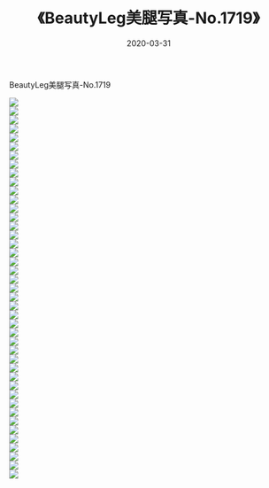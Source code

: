 ﻿---
layout: post
title:  《BeautyLeg美腿写真-No.1719》
date:   2020-03-31
img: http://img.660000.xyz/Sharelink/网络美图/2020/BeautyLeg美腿写真-No.1719/000.jpg
categories: [美女, 清纯, 唯美]
---

BeautyLeg美腿写真-No.1719

  ![](http://img.660000.xyz/Sharelink/网络美图/2020/BeautyLeg美腿写真-No.1719/001.jpg) <br> ![](http://img.660000.xyz/Sharelink/网络美图/2020/BeautyLeg美腿写真-No.1719/002.jpg) <br> ![](http://img.660000.xyz/Sharelink/网络美图/2020/BeautyLeg美腿写真-No.1719/003.jpg) <br> ![](http://img.660000.xyz/Sharelink/网络美图/2020/BeautyLeg美腿写真-No.1719/004.jpg) <br> ![](http://img.660000.xyz/Sharelink/网络美图/2020/BeautyLeg美腿写真-No.1719/005.jpg) <br> ![](http://img.660000.xyz/Sharelink/网络美图/2020/BeautyLeg美腿写真-No.1719/006.jpg) <br> ![](http://img.660000.xyz/Sharelink/网络美图/2020/BeautyLeg美腿写真-No.1719/007.jpg) <br> ![](http://img.660000.xyz/Sharelink/网络美图/2020/BeautyLeg美腿写真-No.1719/008.jpg) <br> ![](http://img.660000.xyz/Sharelink/网络美图/2020/BeautyLeg美腿写真-No.1719/009.jpg) <br> ![](http://img.660000.xyz/Sharelink/网络美图/2020/BeautyLeg美腿写真-No.1719/010.jpg) <br> ![](http://img.660000.xyz/Sharelink/网络美图/2020/BeautyLeg美腿写真-No.1719/011.jpg) <br> ![](http://img.660000.xyz/Sharelink/网络美图/2020/BeautyLeg美腿写真-No.1719/012.jpg) <br> ![](http://img.660000.xyz/Sharelink/网络美图/2020/BeautyLeg美腿写真-No.1719/013.jpg) <br> ![](http://img.660000.xyz/Sharelink/网络美图/2020/BeautyLeg美腿写真-No.1719/014.jpg) <br> ![](http://img.660000.xyz/Sharelink/网络美图/2020/BeautyLeg美腿写真-No.1719/015.jpg) <br> ![](http://img.660000.xyz/Sharelink/网络美图/2020/BeautyLeg美腿写真-No.1719/016.jpg) <br> ![](http://img.660000.xyz/Sharelink/网络美图/2020/BeautyLeg美腿写真-No.1719/017.jpg) <br> ![](http://img.660000.xyz/Sharelink/网络美图/2020/BeautyLeg美腿写真-No.1719/018.jpg) <br> ![](http://img.660000.xyz/Sharelink/网络美图/2020/BeautyLeg美腿写真-No.1719/019.jpg) <br> ![](http://img.660000.xyz/Sharelink/网络美图/2020/BeautyLeg美腿写真-No.1719/020.jpg) <br> ![](http://img.660000.xyz/Sharelink/网络美图/2020/BeautyLeg美腿写真-No.1719/021.jpg) <br> ![](http://img.660000.xyz/Sharelink/网络美图/2020/BeautyLeg美腿写真-No.1719/022.jpg) <br> ![](http://img.660000.xyz/Sharelink/网络美图/2020/BeautyLeg美腿写真-No.1719/023.jpg) <br> ![](http://img.660000.xyz/Sharelink/网络美图/2020/BeautyLeg美腿写真-No.1719/024.jpg) <br> ![](http://img.660000.xyz/Sharelink/网络美图/2020/BeautyLeg美腿写真-No.1719/025.jpg) <br> ![](http://img.660000.xyz/Sharelink/网络美图/2020/BeautyLeg美腿写真-No.1719/026.jpg) <br> ![](http://img.660000.xyz/Sharelink/网络美图/2020/BeautyLeg美腿写真-No.1719/027.jpg) <br> ![](http://img.660000.xyz/Sharelink/网络美图/2020/BeautyLeg美腿写真-No.1719/028.jpg) <br> ![](http://img.660000.xyz/Sharelink/网络美图/2020/BeautyLeg美腿写真-No.1719/029.jpg) <br> ![](http://img.660000.xyz/Sharelink/网络美图/2020/BeautyLeg美腿写真-No.1719/030.jpg) <br> ![](http://img.660000.xyz/Sharelink/网络美图/2020/BeautyLeg美腿写真-No.1719/031.jpg) <br> ![](http://img.660000.xyz/Sharelink/网络美图/2020/BeautyLeg美腿写真-No.1719/032.jpg) <br> ![](http://img.660000.xyz/Sharelink/网络美图/2020/BeautyLeg美腿写真-No.1719/033.jpg) <br> ![](http://img.660000.xyz/Sharelink/网络美图/2020/BeautyLeg美腿写真-No.1719/034.jpg) <br> ![](http://img.660000.xyz/Sharelink/网络美图/2020/BeautyLeg美腿写真-No.1719/035.jpg) <br> ![](http://img.660000.xyz/Sharelink/网络美图/2020/BeautyLeg美腿写真-No.1719/036.jpg) <br> ![](http://img.660000.xyz/Sharelink/网络美图/2020/BeautyLeg美腿写真-No.1719/037.jpg) <br> ![](http://img.660000.xyz/Sharelink/网络美图/2020/BeautyLeg美腿写真-No.1719/038.jpg) <br> ![](http://img.660000.xyz/Sharelink/网络美图/2020/BeautyLeg美腿写真-No.1719/039.jpg) <br> ![](http://img.660000.xyz/Sharelink/网络美图/2020/BeautyLeg美腿写真-No.1719/040.jpg) <br> ![](http://img.660000.xyz/Sharelink/网络美图/2020/BeautyLeg美腿写真-No.1719/041.jpg) <br> ![](http://img.660000.xyz/Sharelink/网络美图/2020/BeautyLeg美腿写真-No.1719/042.jpg) <br> ![](http://img.660000.xyz/Sharelink/网络美图/2020/BeautyLeg美腿写真-No.1719/043.jpg) <br>